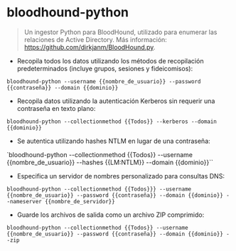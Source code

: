 # bloodhound-python

> Un ingestor Python para BloodHound, utilizado para enumerar las relaciones de Active Directory.
> Más información: <https://github.com/dirkjanm/BloodHound.py>.

- Recopila todos los datos utilizando los métodos de recopilación predeterminados (incluye grupos, sesiones y fideicomisos):

`bloodhound-python --username {{nombre_de_usuario}} --password {{contraseña}} --domain {{dominio}}`

- Recopila datos utilizando la autenticación Kerberos sin requerir una contraseña en texto plano:

`bloodhound-python --collectionmethod {{Todos}} --kerberos --domain {{dominio}}`

- Se autentica utilizando hashes NTLM en lugar de una contraseña:

`bloodhound-python --collectionmethod {{Todos}} --username {{nombre_de_usuario}} --hashes {{LM:NTLM}} --domain {{dominio}}``

- Especifica un servidor de nombres personalizado para consultas DNS:

`bloodhound-python --collectionmethod {{Todos}}} --username {{nombre_de_usuario}} --password {{contraseña}} --domain {{dominio}} --nameserver {{nombre_de_servidor}}`

- Guarde los archivos de salida como un archivo ZIP comprimido:

`bloodhound-python --collectionmethod {{Todos}} --username {{nombre_de_usuario}} --password {{contraseña}} --domain {{dominio}} --zip`
